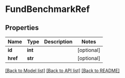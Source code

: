 # FundBenchmarkRef

## Properties
Name | Type | Description | Notes
------------ | ------------- | ------------- | -------------
**id** | **int** |  | [optional] 
**href** | **str** |  | [optional] 

[[Back to Model list]](../README.md#documentation-for-models) [[Back to API list]](../README.md#documentation-for-api-endpoints) [[Back to README]](../README.md)

